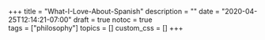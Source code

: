 +++
title = "What-I-Love-About-Spanish"
description = ""
date = "2020-04-25T12:14:21-07:00"
draft = true
notoc = true  
tags = ["philosophy"]
topics = []
custom_css = []
+++


<!--more-->